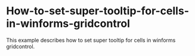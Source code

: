 # How-to-set-super-tooltip-for-cells-in-winforms-gridcontrol
This example describes how to set super tooltip for cells in winforms gridcontrol.
